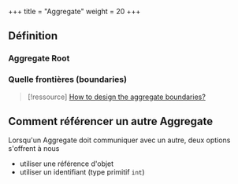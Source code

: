 +++
title = "Aggregate"
weight = 20
+++

## Définition

### Aggregate Root

### Quelle frontières (boundaries)
> [!ressource]
> [How to design the aggregate boundaries?](https://softwareengineering.stackexchange.com/questions/361089/how-to-design-the-aggregate-boundaries)


## Comment référencer un autre Aggregate
Lorsqu'un Aggregate doit communiquer avec un autre, deux options s'offrent à nous
- utiliser une référence d'objet
- utiliser un identifiant (type primitif `int`)

